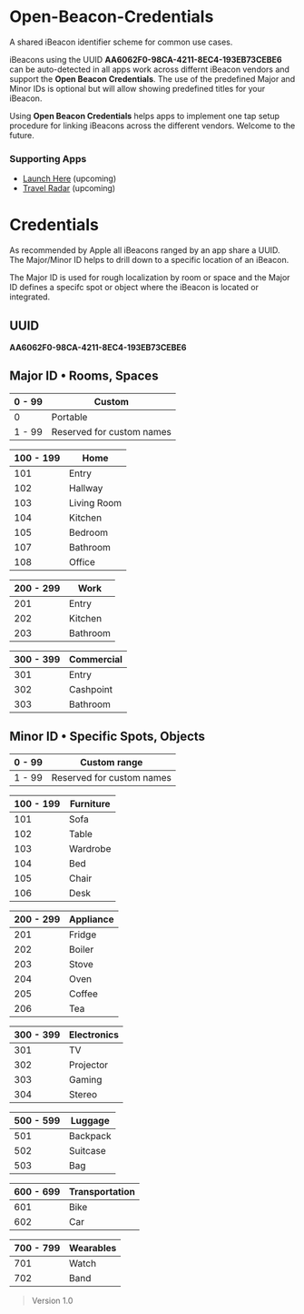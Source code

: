 Open-Beacon-Credentials
========================

A shared iBeacon identifier scheme for common use cases.

iBeacons using the UUID **AA6062F0-98CA-4211-8EC4-193EB73CEBE6** can be auto-detected in all apps work across differnt iBeacon vendors and support the **Open Beacon Credentials**. The use of the predefined Major and Minor IDs is optional but will allow showing predefined titles for your iBeacon. 

Using **Open Beacon Credentials** helps apps to implement one tap setup procedure for linking iBeacons across the different vendors. Welcome to the future.

### Supporting Apps

* [Launch Here](http://launchhere.awwapps.com) (upcoming)
* [Travel Radar](http://travelradar.awwapps.com) (upcoming)

# Credentials

As recommended by Apple all iBeacons ranged by an app share a UUID. The Major/Minor ID helps to drill down to a specific location of an iBeacon. 

The Major ID is used for rough localization by room or space and the Major ID defines a specifc spot or object where the iBeacon is located or integrated.

## UUID

**AA6062F0-98CA-4211-8EC4-193EB73CEBE6**

## Major ID • Rooms, Spaces

| 0 - 99 | Custom |
| ------ | -------------------- |  
| 0 | Portable 
| 1 - 99 | Reserved for custom names


| 100 - 199 | Home |
| --------- | ---- |
| 101       | Entry
| 102       | Hallway
| 103       | Living Room
| 104       | Kitchen
| 105       | Bedroom
| 107       | Bathroom
| 108       | Office


| 200 - 299 | Work 
| --------- | ---- 
| 201       | Entry 
| 202       | Kitchen 
| 203       | Bathroom 


| 300 - 399 | Commercial 
| --------- | ---------- 
| 301 | Entry 
| 302 | Cashpoint 
| 303 | Bathroom 


## Minor ID • Specific Spots, Objects

| 0 - 99 | Custom range 
| ------ | -------------------- 
| 1 - 99 | Reserved for custom names


| 100 - 199 | Furniture 
| --------- | ---------- 
| 101 | Sofa 
| 102 | Table 
| 103 | Wardrobe 
| 104 | Bed 
| 105 | Chair
| 106 | Desk 


| 200 - 299 | Appliance 
| --------- | ---------- 
| 201 | Fridge
| 202 | Boiler
| 203 | Stove
| 204 | Oven
| 205 | Coffee
| 206 | Tea


| 300 - 399 | Electronics
| --------- | ---------- 
| 301 | TV
| 302 | Projector 
| 303 | Gaming 
| 304 | Stereo 


| 500 - 599 | Luggage 
| --------- | ----------
| 501 | Backpack
| 502 | Suitcase
| 503 | Bag 

 
| 600 - 699 | Transportation |
| --------- | ---------- |
| 601 | Bike
| 602 | Car 


| 700 - 799 | Wearables |
| --------- | ---------- |
| 701 | Watch |
| 702 | Band |

>    Version 1.0
